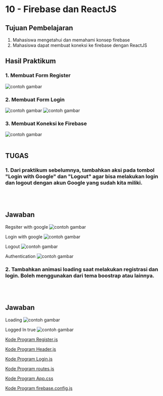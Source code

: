 # 10 - Firebase dan ReactJS

## Tujuan Pembelajaran

1. Mahasiswa mengetahui dan memahami konsep firebase
2. Mahasiswa dapat membuat koneksi ke firebase dengan ReactJS


## Hasil Praktikum

### 1. Membuat Form Register
![contoh gambar](img/1.png)

### 2. Membuat Form Login
![contoh gambar](img/2.1.png)
![contoh gambar](img/2.png)

### 3. Membuat Koneksi ke Firebase
![contoh gambar](img/3.png)
<br></br>

## TUGAS

### 1. Dari praktikum sebelumnya, tambahkan aksi pada tombol "Login with Google" dan "Logout" agar bisa melakukan login dan logout dengan akun Google yang sudah kita miliki.
<br></br>

## Jawaban

Regsiter with google
![contoh gambar](img/tugas1.png)

Login with google
![contoh gambar](img/tugas1.2.png)

Logout
![contoh gambar](img/tugas1.3.png)

Authentication
![contoh gambar](img/tugas1.4.png)

### 2. Tambahkan animasi loading saat melakukan registrasi dan login. Boleh menggunakan dari tema boostrap atau lainnya.
<br></br>

## Jawaban

Loading
![contoh gambar](img/tugas2.png)

Logged In true
![contoh gambar](img/tugas2.2.png)


[Kode Program Register.js](../../src/10_Firebase_Reactjs/src/components/Register.js)

[Kode Program Header.js](../../src/10_Firebase_Reactjs/src/components/Header.js)

[Kode Program Login.js](../../src/10_Firebase_Reactjs/src/components/Login.js)

[Kode Program routes.js](../../src/10_Firebase_Reactjs/src/components/routes.js)

[Kode Program App.css](../../src/10_Firebase_Reactjs/src/App.css)

[Kode Program firebase.config.js](../../src/10_Firebase_Reactjs/src/firebase.config.js)

